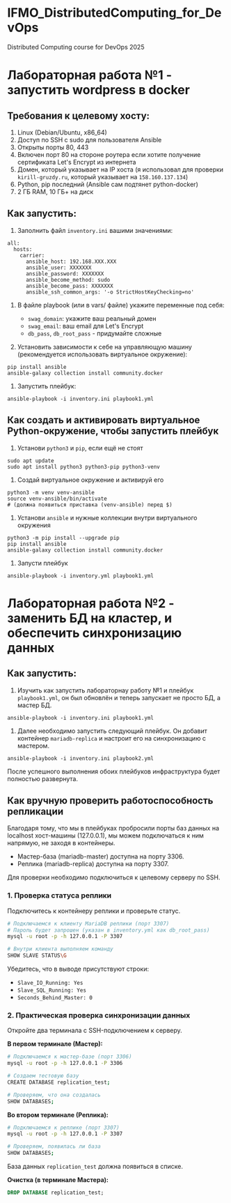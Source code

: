 # IFMO_DistributedComputing_for_DevOps
Distributed Computing course for DevOps 2025

# Лабораторная работа №1 - запустить wordpress в docker

## Требования к целевому хосту:

1. Linux (Debian/Ubuntu, x86_64)
1. Доступ по SSH с sudo для пользователя Ansible
1. Открыты порты 80, 443
1. Включен порт 80 на стороне роутера если хотите получение сертификата Let's Encrypt из интернета
1. Домен, который указывает на IP хоста (я использовал для проверки `kirill-gruzdy.ru`, который указывает на `158.160.137.134`)
1. Python, pip последний (Ansible сам подтянет python-docker)
1. 2 ГБ RAM, 10 ГБ+ на диск

## Как запустить:

1. Заполнить файл `inventory.ini` вашими значениями:

```
all:
  hosts:
    carrier:
      ansible_host: 192.168.XXX.XXX
      ansible_user: XXXXXXX
      ansible_password: XXXXXXX
      ansible_become_method: sudo
      ansible_become_pass: XXXXXXX
      ansible_ssh_common_args: '-o StrictHostKeyChecking=no'
```

1. В файле playbook (или в vars/ файле) укажите переменные под себя:
   
   - `swag_domain`: укажите ваш реальный домен
   - `swag_email`: ваш email для Let's Encrypt
   - `db_pass`, `db_root_pass` - придумайте сложные

1. Установить зависимости к себе на управляющую машину (рекомендуется использовать виртуальное окружение):

```
pip install ansible
ansible-galaxy collection install community.docker
```

1. Запустить плейбук:

```
ansible-playbook -i inventory.ini playbook1.yml
```

## Как создать и активировать виртуальное Python-окружение, чтобы запустить плейбук

1. Установи `python3` и `pip`, если ещё не стоят

```
sudo apt update
sudo apt install python3 python3-pip python3-venv
```

1. Создай виртуальное окружение и активируй его

```
python3 -m venv venv-ansible
source venv-ansible/bin/activate
# (должна появиться приставка (venv-ansible) перед $)
```

1. Установи `ansible` и нужные коллекции внутри виртуального окружения

```
python3 -m pip install --upgrade pip
pip install ansible
ansible-galaxy collection install community.docker
```

1. Запусти плейбук

```
ansible-playbook -i inventory.yml playbook1.yml
```

# Лабораторная работа №2 - заменить БД на кластер, и обеспечить синхронизацию данных

## Как запустить:

1. Изучить как запустить лабораторнау работу №1 и плейбук `playbook1.yml`, он был обновлён и теперь запускает не просто БД, а мастер БД.

```
ansible-playbook -i inventory.ini playbook1.yml
```

1. Далее необходимо запустить следующий плейбук. Он добавит контейнер `mariadb-replica` и настроит его на синхронизацию с мастером.

```
ansible-playbook -i inventory.ini playbook2.yml
```

После успешного выполнения обоих плейбуков инфраструктура будет полностью развернута.

## Как вручную проверить работоспособность репликации

Благодаря тому, что мы в плейбуках пробросили порты баз данных на localhost хост-машины (127.0.0.1), мы можем подключаться к ним напрямую, не заходя в контейнеры.

- Мастер-база (mariadb-master) доступна на порту 3306.
- Реплика (mariadb-replica) доступна на порту 3307.

Для проверки необходимо подключиться к целевому серверу по SSH.

### 1. Проверка статуса реплики

Подключитесь к контейнеру реплики и проверьте статус.

```bash
# Подключаемся к клиенту MariaDB реплики (порт 3307)
# Пароль будет запрошен (указан в inventory.yml как db_root_pass)
mysql -u root -p -h 127.0.0.1 -P 3307

# Внутри клиента выполняем команду
SHOW SLAVE STATUS\G
```

Убедитесь, что в выводе присутствуют строки:
- `Slave_IO_Running: Yes`
- `Slave_SQL_Running: Yes`
- `Seconds_Behind_Master: 0`

### 2. Практическая проверка синхронизации данных

Откройте два терминала с SSH-подключением к серверу.

**В первом терминале (Мастер):**
```bash
# Подключаемся к мастер-базе (порт 3306)
mysql -u root -p -h 127.0.0.1 -P 3306

# Создаем тестовую базу
CREATE DATABASE replication_test;

# Проверяем, что она создалась
SHOW DATABASES;
```

**Во втором терминале (Реплика):**
```bash
# Подключаемся к реплике (порт 3307)
mysql -u root -p -h 127.0.0.1 -P 3307

# Проверяем, появилась ли база
SHOW DATABASES;
```
База данных `replication_test` должна появиться в списке.

**Очистка (в терминале Мастера):**
```sql
DROP DATABASE replication_test;
```